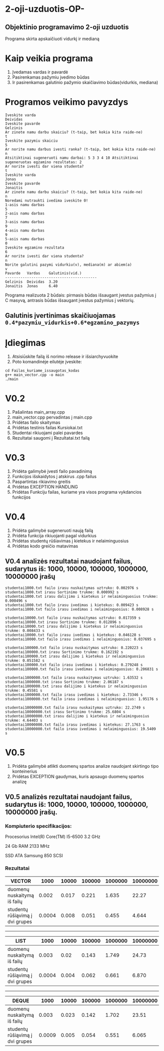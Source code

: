 # 2-oji-uzduotis-OP-
Objektinio programavimo 2-oji uzduotis
------------------------------------------------
Programa skirta apskaičiuoti vidurkį ir medianą

# Kaip veikia programa

  1. Įvedamas vardas ir pavardė
  2. Pasirenkamas pažymiu įvedimo būdas
  3. Ir pasirenkamas galutinio pažymio skaičiavimo būdas(vidurkis, mediana)

# Programos veikimo pavyzdys

```shell
Iveskite varda
Deividas
Iveskite pavarde
Gelzinis
Ar zinote namu darbu skaiciu? (t-taip, bet kokia kita raide-ne)
t
Iveskite pazymiu skaiciu
5
Ar norite namu darbus ivesti ranka? (t-taip, bet kokia kita raide-ne)
n
Atsitiktinai sugeneruoti namu darbai: 5 3 3 4 10 Atsitiktinai sugeneruotas egzamino rezultatas: 2
Ar norite ivesti dar viena studenta?
t
Iveskite varda
Jonas
Iveskite pavarde
Jonaitis
Ar zinote namu darbu skaiciu? (t-taip, bet kokia kita raide-ne)
n
Noredami nutraukti ivedima iveskite 0!
1-asis namu darbas
5
2-asis namu darbas
7
3-asis namu darbas
9
4-asis namu darbas
9
5-asis namu darbas
0
Iveskite egzamino rezultata
6
Ar norite ivesti dar viena studenta?
n
Norite galutini pazymi vidurkiu(v), mediana(m) ar abiem(a)
v
Pavarde   Vardas    Galutinis(vid.)
------------------------------------------
Gelzinis  Deividas  3.20
Jonaitis  Jonas     6.40
```
Programa realizuota 2 būdais: pirmasis būdas išsaugant įvestus pažymius į C masyvą, antrasis būdas išsaugant įvestus pažymius į vektorių.

## Galutinis įvertinimas skaičiuojamas `0.4*pazymiu_vidurkis+0.6*egzamino_pazymys`

# Įdiegimas
 1. Atsisiūskite failą iš norimo release ir išsiarchyvuokite
 2. Poto komandinėje eilutėje įveskite:
```shell
cd Failas_kuriame_issaugotas_kodas
g++ main_vector.cpp -o main
./main
```
# V0.2

 1. Pašalintas main_array.cpp
 2. main_vector.cpp pervadintas į main.cpp
 3. Pridėtas failo skaitymas
 4. Pridėtas testinis failas Kursiokai.txt
 5. Studentai rikiuojami palei pavardes
 6. Rezultatai saugomi į Rezultatai.txt failą

# V0.3

 1. Pridėta galimybė įvesti failo pavadinimą
 2. Funkcijos išskaidytos į atskirus .cpp failus
 3. Paspartintas rikiavimo greitis
 4. Pridėtas EXCEPTION HANDLING
 5. Pridėtas Funkciju failas, kuriame yra visos programa vykdancios funkcijos

# V0.4 
  
 1. Pridėta galimybė sugeneruoti naują failą
 2. Pridėta funkcija rikiuojanti pagal vidurkius
 3. Pridėtas studentų rūšiavimas į kietekus ir nelaiminguosius
 4. Pridėtas kodo greičio matavimas

## V0.4 analizės rezultatai naudojant failus, sudarytus iš: 1000, 10000, 100000, 1000000, 10000000 įrašų

```shell
studentai1000.txt failo irasu nuskaitymas uztruko: 0.002976 s
studentai1000.txt irasu Sortinimo trukme: 0.000992 s
studentai1000.txt irasu dalijimo i kietekus ir nelaiminguosius trukme: 0.000496 s
studentai1000.txt failo irasu ivedimas i kietekus: 0.009423 s
studentai1000.txt failo irasu ivedimas i nelaiminguosius: 0.008928 s
```
```shell
studentai10000.txt failo irasu nuskaitymas uztruko: 0.017359 s
studentai10000.txt irasu Sortinimo trukme: 0.012896 s
studentai10000.txt irasu dalijimo i kietekus ir nelaiminguosius trukme: 0.008433 s
studentai10000.txt failo irasu ivedimas i kietekus: 0.046128 s
studentai10000.txt failo irasu ivedimas i nelaiminguosius: 0.037695 s
```
```shell
studentai100000.txt failo irasu nuskaitymas uztruko: 0.220223 s
studentai100000.txt irasu Sortinimo trukme: 0.162192 s
studentai100000.txt irasu dalijimo i kietekus ir nelaiminguosius trukme: 0.051582 s
studentai100000.txt failo irasu ivedimas i kietekus: 0.279248 s
studentai100000.txt failo irasu ivedimas i nelaiminguosius: 0.206831 s
```
```shell
studentai1000000.txt failo irasu nuskaitymas uztruko: 1.63532 s
studentai1000000.txt irasu Sortinimo trukme: 2.06187 s
studentai1000000.txt irasu dalijimo i kietekus ir nelaiminguosius trukme: 0.45581 s
studentai1000000.txt failo irasu ivedimas i kietekus: 2.73346 s
studentai1000000.txt failo irasu ivedimas i nelaiminguosius: 1.95176 s
```
```shell
studentai10000000.txt failo irasu nuskaitymas uztruko: 22.2749 s
studentai10000000.txt irasu Sortinimo trukme: 25.6804 s
studentai10000000.txt irasu dalijimo i kietekus ir nelaiminguosius trukme: 4.64403 s
studentai10000000.txt failo irasu ivedimas i kietekus: 27.1763 s
studentai10000000.txt failo irasu ivedimas i nelaiminguosius: 19.5409 s
```
# V0.5 
  
 1. Pridėta galimybė atlikti duomenų spartos analize naudojant skirtingo tipo konteinerius
 2. Pridėtas EXCEPTION gaudymas, kuris apsaugo duomenų spartos analizę

## V0.5 analizės rezultatai naudojant failus, sudarytus iš: 1000, 10000, 100000, 1000000, 10000000 įrašų.
### Kompiuterio specifikacijos: 

  Procesorius Intel(R) Core(TM) I5-6500 3.2 GHz
  
  24 Gb RAM 2133 MHz
  
  SSD ATA Samsung 850 SCSI
  
### Rezultatai

VECTOR                          |  1000  | 10000 | 100000 | 1000000 | 10000000 |
--------------------------------|--------|-------|--------|---------|----------|
duomenų nuskaitymą iš failų     | 0.002  | 0.017 | 0.221  |  1.635  |   22.27  |
studentų rūšiąvimą į dvi grupes | 0.0004 | 0.008 | 0.051  |  0.455  |   4.644  |
--------------------------------------------------------------------------------
LIST                            |  1000  | 10000 | 100000 | 1000000 | 10000000 |
--------------------------------|--------|-------|--------|---------|----------|
duomenų nuskaitymą iš failų     | 0.003  | 0.02  | 0.143  |  1.749  |   24.73  |
studentų rūšiąvimą į dvi grupes | 0.0004 | 0.004 | 0.062  |  0.661  |   6.870  |
--------------------------------------------------------------------------------
DEQUE                           |  1000  | 10000 | 100000 | 1000000 | 10000000 |
--------------------------------|--------|-------|--------|---------|----------|
duomenų nuskaitymą iš failų     | 0.003  | 0.023 | 0.142  |  1.702  |   23.51  |
studentų rūšiąvimą į dvi grupes | 0.0009 | 0.005 | 0.054  |  0.551  |   6.065  |


